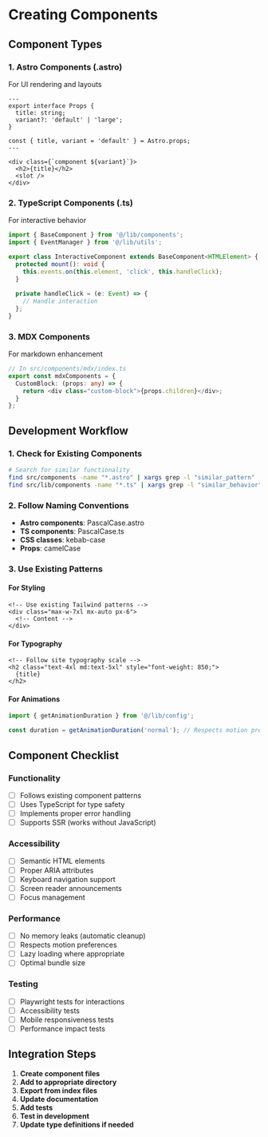 # Creating Components

## Component Types

### 1. Astro Components (.astro)
For UI rendering and layouts

```astro
---
export interface Props {
  title: string;
  variant?: 'default' | 'large';
}

const { title, variant = 'default' } = Astro.props;
---

<div class={`component ${variant}`}>
  <h2>{title}</h2>
  <slot />
</div>
```

### 2. TypeScript Components (.ts)
For interactive behavior

```typescript
import { BaseComponent } from '@/lib/components';
import { EventManager } from '@/lib/utils';

export class InteractiveComponent extends BaseComponent<HTMLElement> {
  protected mount(): void {
    this.events.on(this.element, 'click', this.handleClick);
  }
  
  private handleClick = (e: Event) => {
    // Handle interaction
  };
}
```

### 3. MDX Components
For markdown enhancement

```typescript
// In src/components/mdx/index.ts
export const mdxComponents = {
  CustomBlock: (props: any) => {
    return <div class="custom-block">{props.children}</div>;
  }
};
```

## Development Workflow

### 1. Check for Existing Components
```bash
# Search for similar functionality
find src/components -name "*.astro" | xargs grep -l "similar_pattern"
find src/lib/components -name "*.ts" | xargs grep -l "similar_behavior"
```

### 2. Follow Naming Conventions
- **Astro components**: PascalCase.astro
- **TS components**: PascalCase.ts
- **CSS classes**: kebab-case
- **Props**: camelCase

### 3. Use Existing Patterns

#### For Styling
```astro
<!-- Use existing Tailwind patterns -->
<div class="max-w-7xl mx-auto px-6">
  <!-- Content -->
</div>
```

#### For Typography
```astro
<!-- Follow site typography scale -->
<h2 class="text-4xl md:text-5xl" style="font-weight: 850;">
  {title}
</h2>
```

#### For Animations
```typescript
import { getAnimationDuration } from '@/lib/config';

const duration = getAnimationDuration('normal'); // Respects motion preferences
```

## Component Checklist

### Functionality
- [ ] Follows existing component patterns
- [ ] Uses TypeScript for type safety
- [ ] Implements proper error handling
- [ ] Supports SSR (works without JavaScript)

### Accessibility
- [ ] Semantic HTML elements
- [ ] Proper ARIA attributes
- [ ] Keyboard navigation support
- [ ] Screen reader announcements
- [ ] Focus management

### Performance
- [ ] No memory leaks (automatic cleanup)
- [ ] Respects motion preferences
- [ ] Lazy loading where appropriate
- [ ] Optimal bundle size

### Testing
- [ ] Playwright tests for interactions
- [ ] Accessibility tests
- [ ] Mobile responsiveness tests
- [ ] Performance impact tests

## Integration Steps

1. **Create component files**
2. **Add to appropriate directory**
3. **Export from index files**
4. **Update documentation**
5. **Add tests**
6. **Test in development**
7. **Update type definitions if needed**
